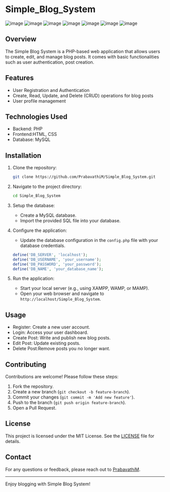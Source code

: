 # Simple_Blog_System
![image](https://github.com/user-attachments/assets/d529e2a7-ecec-4d3a-a756-b28e4f15c95a)
![image](https://github.com/user-attachments/assets/32236f18-e0b1-4fdd-a81e-760c6e2b5e72)
![image](https://github.com/user-attachments/assets/e040c2bf-cec8-4601-a7f5-dcc0b54bc90b)
![image](https://github.com/user-attachments/assets/12106c0f-c4e8-4057-ab5f-7045fa025781)
![image](https://github.com/user-attachments/assets/02816b16-acc2-4732-ba98-ca17916c83eb)
![image](https://github.com/user-attachments/assets/fdb27c58-351f-411d-b50c-52d79ce0701b)
![image](https://github.com/user-attachments/assets/f618745a-8373-435a-bb01-dcf8f17cb3db)






## Overview
The Simple Blog System is a PHP-based web application that allows users to create, edit, and manage blog posts. It comes with basic functionalities such as user authentication, post creation.

## Features
- User Registration and Authentication
- Create, Read, Update, and Delete (CRUD) operations for blog posts
- User profile management

## Technologies Used
- Backend: PHP
- Frontend:HTML, CSS
- Database: MySQL

## Installation
1. Clone the repository:
   ```bash
   git clone https://github.com/PrabavathiM/Simple_Blog_System.git
   ```
2. Navigate to the project directory:
   ```bash
   cd Simple_Blog_System
   ```
3. Setup the database:
   - Create a MySQL database.
   - Import the provided SQL file into your database.

4. Configure the application:
   - Update the database configuration in the `config.php` file with your database credentials.
   ```php
   define('DB_SERVER', 'localhost');
   define('DB_USERNAME', 'your_username');
   define('DB_PASSWORD', 'your_password');
   define('DB_NAME', 'your_database_name');
   ```
5. Run the application:
   - Start your local server (e.g., using XAMPP, WAMP, or MAMP).
   - Open your web browser and navigate to `http://localhost/Simple_Blog_System`.

## Usage
- Register: Create a new user account.
- Login: Access your user dashboard.
- Create Post: Write and publish new blog posts.
- Edit Post: Update existing posts.
- Delete Post:Remove posts you no longer want.

## Contributing
Contributions are welcome! Please follow these steps:
1. Fork the repository.
2. Create a new branch (`git checkout -b feature-branch`).
3. Commit your changes (`git commit -m 'Add new feature'`).
4. Push to the branch (`git push origin feature-branch`).
5. Open a Pull Request.

## License
This project is licensed under the MIT License. See the [LICENSE](LICENSE) file for details.

## Contact
For any questions or feedback, please reach out to [PrabavathiM](https://github.com/PrabavathiM).

---

Enjoy blogging with Simple Blog System!
```


